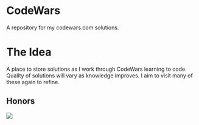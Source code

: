 # CodeWars
A repository for my codewars.com solutions.
# The Idea
A place to store solutions as I work through CodeWars learning to code. Quality of solutions will vary as knowledge improves. I aim to visit many of these again to refine.
## Honors
<a href="https://www.codewars.com/users/Qzt" target="_blank"><img src="https://www.codewars.com/users/Qzt/badges/large"></a>
